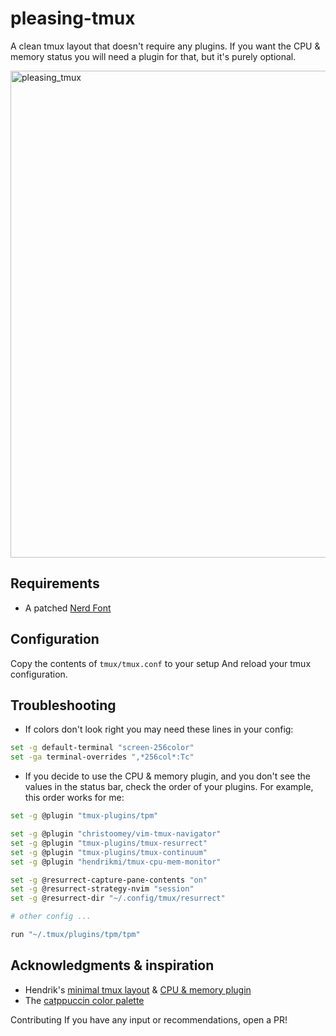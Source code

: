 # pleasing-tmux
A clean tmux layout that doesn't require any plugins. If you want the CPU & memory status you will need a plugin for that, but it's purely optional.

 <img width="1327" height="779" alt="pleasing_tmux" src="https://github.com/user-attachments/assets/e1b8b0f0-56cf-4e92-8e32-e895513f7f15" />

## Requirements
- A patched [Nerd Font](https://www.nerdfonts.com/)

## Configuration
Copy the contents of `tmux/tmux.conf` to your setup And reload your tmux configuration.

## Troubleshooting
- If colors don't look right you may need these lines in your config:
```sh
set -g default-terminal "screen-256color"
set -ga terminal-overrides ",*256col*:Tc"
```
- If you decide to use the CPU & memory plugin, and you don't see the values in the status bar, check the order of your plugins. For example, this order works for me:
```sh
set -g @plugin "tmux-plugins/tpm"

set -g @plugin "christoomey/vim-tmux-navigator"
set -g @plugin "tmux-plugins/tmux-resurrect"
set -g @plugin "tmux-plugins/tmux-continuum"
set -g @plugin "hendrikmi/tmux-cpu-mem-monitor"

set -g @resurrect-capture-pane-contents "on"
set -g @resurrect-strategy-nvim "session"
set -g @resurrect-dir "~/.config/tmux/resurrect"

# other config ...

run "~/.tmux/plugins/tpm/tpm"
```

## Acknowledgments & inspiration
- Hendrik's [minimal tmux layout](https://youtu.be/6Jgl5wphD00) & [CPU & memory plugin](https://github.com/hendrikmi/tmux-cpu-mem-monitor)
- The [catppuccin color palette](https://catppuccin.com/palette/)

Contributing
If you have any input or recommendations, open a PR!
